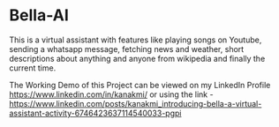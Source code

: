 # Bella-AI
This is a virtual assistant with features like playing songs on Youtube, sending a whatsapp message, fetching news and weather, short descriptions about anything and anyone from wikipedia and finally the current time.

The Working Demo of this Project can be viewed on my LinkedIn Profile https://www.linkedin.com/in/kanakmi/ or using the link - 
https://www.linkedin.com/posts/kanakmi_introducing-bella-a-virtual-assistant-activity-6746423637114540033-pgpi
